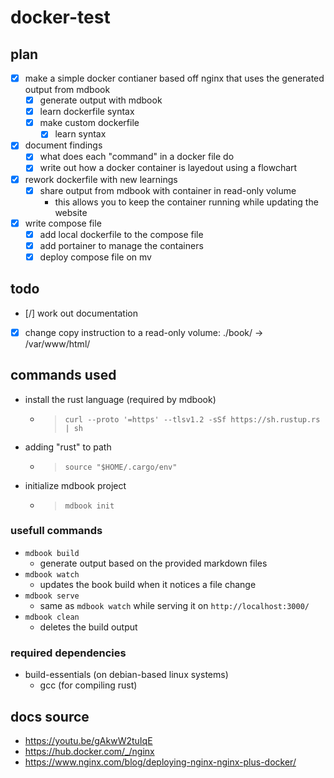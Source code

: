 # docker-test

## plan

- [x] make a simple docker contianer based off nginx that uses the generated output from mdbook
  - [x] generate output with mdbook
  - [x] learn dockerfile syntax
  - [x] make custom dockerfile
    - [x] learn syntax
- [x] document findings
  - [x] what does each "command" in a docker file do
  - [x] write out how a docker container is layedout using a flowchart
- [x] rework dockerfile with new learnings
  - [x] share output from mdbook with container in read-only volume
    - this allows you to keep the container running while updating the website
- [x] write compose file
  - [x] add local dockerfile to the compose file
  - [x] add portainer to manage the containers
  - [x] deploy compose file on mv

## todo

- [/] work out documentation
- [x] change copy instruction to a read-only volume: ./book/ -> /var/www/html/

## commands used

- install the rust language (required by mdbook)
  - >`curl --proto '=https' --tlsv1.2 -sSf https://sh.rustup.rs | sh`
- adding "rust" to path
  - >`source "$HOME/.cargo/env"`
- initialize mdbook project
  - >`mdbook init`

### usefull commands

- `mdbook build`
  - generate output based on the provided markdown files
- `mdbook watch`
  - updates the book build when it notices a file change
- `mdbook serve`
  - same as `mdbook watch` while serving it on `http://localhost:3000/`
- `mdbook clean`
  - deletes the build output

### required dependencies

- build-essentials (on debian-based linux systems)
  - gcc (for compiling rust)

## docs source

- <https://youtu.be/gAkwW2tuIqE>
- <https://hub.docker.com/_/nginx>
- <https://www.nginx.com/blog/deploying-nginx-nginx-plus-docker/>
